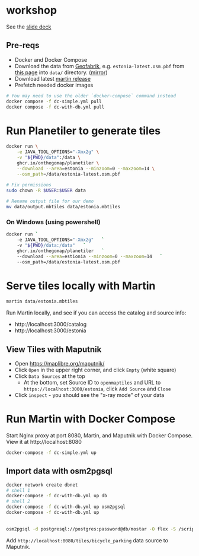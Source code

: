 # workshop

See the [slide deck](https://docs.google.com/presentation/d/1H0FPzIV7tJMvrr5d2S_W9IA7LUEw10AqGhDKLTrtaW4)

## Pre-reqs
* Docker and Docker Compose
* Download the data from [Geofabrik](https://download.geofabrik.de/), e.g. `estonia-latest.osm.pbf` from [this page](https://download.geofabrik.de/europe/estonia.html) into `data/` directory. ([mirror](https://maplibre-tiles-workshop-07-2024.s3.eu-central-1.amazonaws.com/estonia-latest.osm.pbf))
* Download latest [martin release](https://github.com/maplibre/martin/releases)
* Prefetch needed docker images


```bash
# You may need to use the older `docker-compose` command instead
docker compose -f dc-simple.yml pull
docker compose -f dc-with-db.yml pull
```

# Run Planetiler to generate tiles

```bash
docker run \
    -e JAVA_TOOL_OPTIONS="-Xmx2g" \
    -v "${PWD}/data":/data \
    ghcr.io/onthegomap/planetiler \
    --download --area=estonia --minzoom=0 --maxzoom=14 \
    --osm_path=/data/estonia-latest.osm.pbf
    
# Fix permissions
sudo chown -R $USER:$USER data

# Rename output file for our demo
mv data/output.mbtiles data/estonia.mbtiles
```

### On Windows (using powershell)

```bash
docker run `
    -e JAVA_TOOL_OPTIONS="-Xmx2g"   `
    -v "${PWD}/data:/data"   `
    ghcr.io/onthegomap/planetiler   `
    --download --area=estionia --minzoom=0 --maxzoom=14   `
    --osm_path=/data/estonia-latest.osm.pbf
```

# Serve tiles locally with Martin

```bash
martin data/estonia.mbtiles
```

Run Martin locally, and see if you can access the catalog and source info:
* http://localhost:3000/catalog
* http://localhost:3000/estonia

## View Tiles with Maputnik
* Open https://maplibre.org/maputnik/
* Click `Open` in the upper right corner, and click `Empty` (white square)
* Click `Data Sources` at the top
  * At the bottom,  set Source ID to `openmaptiles` and URL to `https://localhost:3000/estonia`, click `Add Source` and `Close`
* Click `inspect` - you should see the "x-ray mode" of your data

# Run Martin with Docker Compose

Start Nginx proxy at port 8080, Martin, and Maputnik with Docker Compose.  View it at http://localhost:8080

```bash
docker-compose -f dc-simple.yml up
```

## Import data with osm2pgsql

```bash
docker network create dbnet
# shell 1
docker-compose -f dc-with-db.yml up db
# shell 2
docker-compose -f dc-with-db.yml up osm2pgsql
docker-compose -f dc-with-db.yml up
 
 
osm2pgsql -d postgresql://postgres:password@db/mostar -O flex -S /scripts/bicycle_parking.lua /data/mostar.osm.pbf
```

Add `http://localhost:8080/tiles/bicycle_parking` data source to Maputnik.

